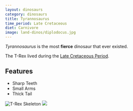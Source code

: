 ```yaml
---
layout: dinosaurs
category: dinosaurs
title: Tyrannosaurus
time_period: Late Cretaceous
diet: Carnivore
image: land-dinos/diplodocus.jpg
---
```


*Tyrannosaurus* is the most **fierce** dinosaur that ever existed.

The T-Rex lived during the [Late Cretaceous Period](http://en.wikipedia.org/wiki/Late_Cretaceous).

## Features 

- Sharp Teeth
- Small Arms
- Thick Tail


![T-Rex Skeleton](http://www.wired.com/images_blogs/wiredscience/2009/09/dinoauctionsama.jpg)
![]({{site.baseurl}}/images/land-dinos/diplodocus.jpg)
